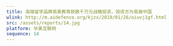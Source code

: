 ```yaml
---
title: 高端留学品牌易美教育获数千万元战略投资，投资方为易居中国
wlink: http://m.aidefence.org/kjzx/2019/01/26/oiuvj1gf.html
src: /assets/reports/14.jpg
platform: 华美互联网
sequence: 14
---
```

